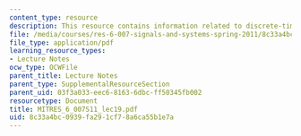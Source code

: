 ```yaml
---
content_type: resource
description: This resource contains information related to discrete-time sampling.
file: /media/courses/res-6-007-signals-and-systems-spring-2011/8c33a4bc0939fa291cf78a6ca55b1e7a_MITRES_6_007S11_lec19.pdf
file_type: application/pdf
learning_resource_types:
- Lecture Notes
ocw_type: OCWFile
parent_title: Lecture Notes
parent_type: SupplementalResourceSection
parent_uid: 03f3a033-eec6-8163-6dbc-ff50345fb002
resourcetype: Document
title: MITRES_6_007S11_lec19.pdf
uid: 8c33a4bc-0939-fa29-1cf7-8a6ca55b1e7a
---
```

